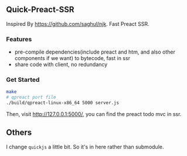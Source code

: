 ## Quick-Preact-SSR
Inspired By https://github.com/saghul/njk. Fast Preact SSR.

### Features
- pre-compile dependencies(include preact and htm, and also other components if we want) to bytecode, fast in ssr
- share code with client, no redundancy

### Get Started
```bash
make
# qpreact port file
./build/qpreact-linux-x86_64 5000 server.js
```
Then, visit http://127.0.0.1:5000/, you can find the preact todo mvc in ssr.

## Others
I change `quickjs` a little bit. So it's in here rather than submodule.
